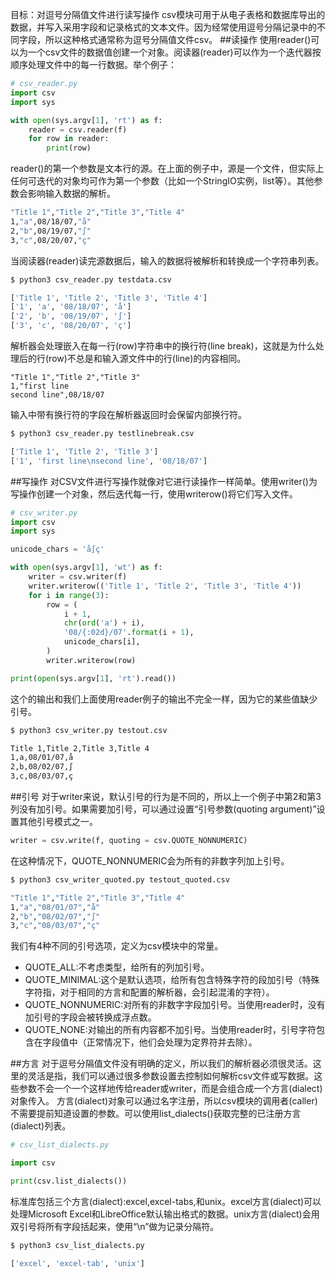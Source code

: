 目标：对逗号分隔值文件进行读写操作
csv模块可用于从电子表格和数据库导出的数据，并写入采用字段和记录格式的文本文件。因为经常使用逗号分隔记录中的不同字段，所以这种格式通常称为逗号分隔值文件csv。
##读操作
使用reader()可以为一个csv文件的数据值创建一个对象。阅读器(reader)可以作为一个迭代器按顺序处理文件中的每一行数据。举个例子：
```python
# csv_reader.py
import csv
import sys

with open(sys.argv[1], 'rt') as f:
    reader = csv.reader(f)
    for row in reader:
        print(row)
```
reader()的第一个参数是文本行的源。在上面的例子中，源是一个文件，但实际上任何可迭代的对象均可作为第一个参数（比如一个StringIO实例，list等）。其他参数会影响输入数据的解析。
```bash
"Title 1","Title 2","Title 3","Title 4"
1,"a",08/18/07,"å"
2,"b",08/19/07,"∫"
3,"c",08/20/07,"ç"
```
当阅读器(reader)读完源数据后，输入的数据将被解析和转换成一个字符串列表。
```python
$ python3 csv_reader.py testdata.csv

['Title 1', 'Title 2', 'Title 3', 'Title 4']
['1', 'a', '08/18/07', 'å']
['2', 'b', '08/19/07', '∫']
['3', 'c', '08/20/07', 'ç']
```
解析器会处理嵌入在每一行(row)字符串中的换行符(line break)，这就是为什么处理后的行(row)不总是和输入源文件中的行(line)的内容相同。
```csv
"Title 1","Title 2","Title 3"
1,"first line
second line",08/18/07
```
输入中带有换行符的字段在解析器返回时会保留内部换行符。
```bash
$ python3 csv_reader.py testlinebreak.csv

['Title 1', 'Title 2', 'Title 3']
['1', 'first line\nsecond line', '08/18/07']
```
##写操作
对CSV文件进行写操作就像对它进行读操作一样简单。使用writer()为写操作创建一个对象，然后迭代每一行，使用writerow()将它们写入文件。
```python
# csv_writer.py
import csv
import sys

unicode_chars = 'å∫ç'

with open(sys.argv[1], 'wt') as f:
    writer = csv.writer(f)
    writer.writerow(('Title 1', 'Title 2', 'Title 3', 'Title 4'))
    for i in range(3):
        row = (
            i + 1,
            chr(ord('a') + i),
            '08/{:02d}/07'.format(i + 1),
            unicode_chars[i],
        )
        writer.writerow(row)

print(open(sys.argv[1], 'rt').read())
```
这个的输出和我们上面使用reader例子的输出不完全一样，因为它的某些值缺少引号。
```bash
$ python3 csv_writer.py testout.csv

Title 1,Title 2,Title 3,Title 4
1,a,08/01/07,å
2,b,08/02/07,∫
3,c,08/03/07,ç
```
##引号
对于writer来说，默认引号的行为是不同的，所以上一个例子中第2和第3列没有加引号。如果需要加引号，可以通过设置“引号参数(quoting argument)”设置其他引号模式之一。
```python
writer = csv.write(f, quoting = csv.QUOTE_NONNUMERIC)
```
在这种情况下，QUOTE_NONNUMERIC会为所有的非数字列加上引号。
```bash
$ python3 csv_writer_quoted.py testout_quoted.csv

"Title 1","Title 2","Title 3","Title 4"
1,"a","08/01/07","å"
2,"b","08/02/07","∫"
3,"c","08/03/07","ç"
```
我们有4种不同的引号选项，定义为csv模块中的常量。
* QUOTE_ALL:不考虑类型，给所有的列加引号。
* QUOTE_MINIMAL:这个是默认选项，给所有包含特殊字符的段加引号（特殊字符指，对于相同的方言和配置的解析器，会引起混淆的字符）。
* QUOTE_NONNUMERIC:对所有的非数字字段加引号。当使用reader时，没有加引号的字段会被转换成浮点数。
* QUOTE_NONE:对输出的所有内容都不加引号。当使用reader时，引号字符包含在字段值中（正常情况下，他们会处理为定界符并去除）。

##方言
对于逗号分隔值文件没有明确的定义，所以我们的解析器必须很灵活。这里的灵活是指，我们可以通过很多参数设置去控制如何解析csv文件或写数据。这些参数不会一个一个这样地传给reader或writer，而是会组合成一个方言(dialect)对象传入。
方言(dialect)对象可以通过名字注册，所以csv模块的调用者(caller)不需要提前知道设置的参数。可以使用list_dialects()获取完整的已注册方言(dialect)列表。
```python
# csv_list_dialects.py

import csv

print(csv.list_dialects())
```
标准库包括三个方言(dialect):excel,excel-tabs,和unix。excel方言(dialect)可以处理Microsoft Excel和LibreOffice默认输出格式的数据。unix方言(dialect)会用双引号将所有字段括起来，使用“\n”做为记录分隔符。
```bash
$ python3 csv_list_dialects.py

['excel', 'excel-tab', 'unix']
```






























